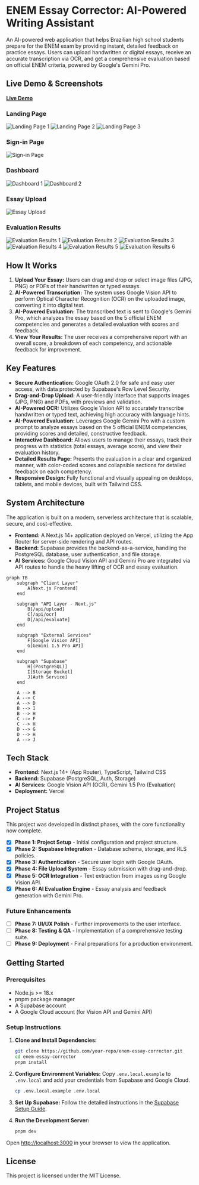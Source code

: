 # ENEM Essay Corrector: AI-Powered Writing Assistant

An AI-powered web application that helps Brazilian high school students prepare for the ENEM exam by providing instant, detailed feedback on practice essays. Users can upload handwritten or digital essays, receive an accurate transcription via OCR, and get a comprehensive evaluation based on official ENEM criteria, powered by Google's Gemini Pro.

## Live Demo & Screenshots

**[Live Demo](https://enem.octacity.org)**

### Landing Page
![Landing Page 1](./screenshots/png-small/landing/landing-1.png)
![Landing Page 2](./screenshots/png-small/landing/landing-2.png)
![Landing Page 3](./screenshots/png-small/landing/landing-3.png)

### Sign-in Page
![Sign-in Page](./screenshots/png-small/signin/signin-1.png)

### Dashboard
![Dashboard 1](./screenshots/png-small/dashboard/dashboard-1.png)
![Dashboard 2](./screenshots/png-small/dashboard/dashboard-2.png)

### Essay Upload
![Essay Upload](./screenshots/png-small/upload/upload-1.png)

### Evaluation Results
![Evaluation Results 1](./screenshots/png-small/essay/essay-1.png)
![Evaluation Results 2](./screenshots/png-small/essay/essay-2.png)
![Evaluation Results 3](./screenshots/png-small/essay/essay-3.png)
![Evaluation Results 4](./screenshots/png-small/essay/essay-4.png)
![Evaluation Results 5](./screenshots/png-small/essay/essay-5.png)
![Evaluation Results 6](./screenshots/png-small/essay/essay-6.png)

## How It Works

1.  **Upload Your Essay:** Users can drag and drop or select image files (JPG, PNG) or PDFs of their handwritten or typed essays.
2.  **AI-Powered Transcription:** The system uses Google Vision API to perform Optical Character Recognition (OCR) on the uploaded image, converting it into digital text.
3.  **AI-Powered Evaluation:** The transcribed text is sent to Google's Gemini Pro, which analyzes the essay based on the 5 official ENEM competencies and generates a detailed evaluation with scores and feedback.
4.  **View Your Results:** The user receives a comprehensive report with an overall score, a breakdown of each competency, and actionable feedback for improvement.

## Key Features

- **Secure Authentication:** Google OAuth 2.0 for safe and easy user access, with data protected by Supabase's Row Level Security.
- **Drag-and-Drop Upload:** A user-friendly interface that supports images (JPG, PNG) and PDFs, with previews and validation.
- **AI-Powered OCR:** Utilizes Google Vision API to accurately transcribe handwritten or typed text, achieving high accuracy with language hints.
- **AI-Powered Evaluation:** Leverages Google Gemini Pro with a custom prompt to analyze essays based on the 5 official ENEM competencies, providing scores and detailed, constructive feedback.
- **Interactive Dashboard:** Allows users to manage their essays, track their progress with statistics (total essays, average score), and view their evaluation history.
- **Detailed Results Page:** Presents the evaluation in a clear and organized manner, with color-coded scores and collapsible sections for detailed feedback on each competency.
- **Responsive Design:** Fully functional and visually appealing on desktops, tablets, and mobile devices, built with Tailwind CSS.

## System Architecture

The application is built on a modern, serverless architecture that is scalable, secure, and cost-effective.

- **Frontend:** A Next.js 14+ application deployed on Vercel, utilizing the App Router for server-side rendering and API routes.
- **Backend:** Supabase provides the backend-as-a-service, handling the PostgreSQL database, user authentication, and file storage.
- **AI Services:** Google Cloud Vision API and Gemini Pro are integrated via API routes to handle the heavy lifting of OCR and essay evaluation.

```mermaid
graph TB
    subgraph "Client Layer"
        A[Next.js Frontend]
    end

    subgraph "API Layer - Next.js"
        B[/api/upload]
        C[/api/ocr]
        D[/api/evaluate]
    end

    subgraph "External Services"
        F[Google Vision API]
        G[Gemini 1.5 Pro API]
    end

    subgraph "Supabase"
        H[(PostgreSQL)]
        I[Storage Bucket]
        J[Auth Service]
    end

    A --> B
    A --> C
    A --> D
    B --> I
    B --> H
    C --> F
    C --> H
    D --> G
    D --> H
    A --> J
```

## Tech Stack

- **Frontend:** Next.js 14+ (App Router), TypeScript, Tailwind CSS
- **Backend:** Supabase (PostgreSQL, Auth, Storage)
- **AI Services:** Google Vision API (OCR), Gemini 1.5 Pro (Evaluation)
- **Deployment:** Vercel

## Project Status

This project was developed in distinct phases, with the core functionality now complete.

- [x] **Phase 1: Project Setup** - Initial configuration and project structure.
- [x] **Phase 2: Supabase Integration** - Database schema, storage, and RLS policies.
- [x] **Phase 3: Authentication** - Secure user login with Google OAuth.
- [x] **Phase 4: File Upload System** - Essay submission with drag-and-drop.
- [x] **Phase 5: OCR Integration** - Text extraction from images using Google Vision API.
- [x] **Phase 6: AI Evaluation Engine** - Essay analysis and feedback generation with Gemini Pro.

### Future Enhancements

- [ ] **Phase 7: UI/UX Polish** - Further improvements to the user interface.
- [ ] **Phase 8: Testing & QA** - Implementation of a comprehensive testing suite.
- [ ] **Phase 9: Deployment** - Final preparations for a production environment.

## Getting Started

### Prerequisites

- Node.js >= 18.x
- pnpm package manager
- A Supabase account
- A Google Cloud account (for Vision API and Gemini API)

### Setup Instructions

1.  **Clone and Install Dependencies:**
    ```bash
    git clone https://github.com/your-repo/enem-essay-corrector.git
    cd enem-essay-corrector
    pnpm install
    ```

2.  **Configure Environment Variables:**
    Copy `.env.local.example` to `.env.local` and add your credentials from Supabase and Google Cloud.
    ```bash
    cp .env.local.example .env.local
    ```

3.  **Set Up Supabase:**
    Follow the detailed instructions in the [Supabase Setup Guide](./docs/SUPABASE_SETUP_GUIDE.md).

4.  **Run the Development Server:**
    ```bash
    pnpm dev
    ```

Open [http://localhost:3000](http://localhost:3000) in your browser to view the application.

## License

This project is licensed under the MIT License.
